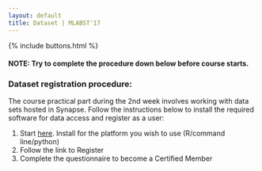 ```yaml
---
layout: default
title: Dataset | MLABST'17
---
```


{% include buttons.html %}

#### **NOTE:** Try to complete the procedure down below before course starts.

### Dataset registration procedure:

The course practical part during the 2nd week involves working with data sets hosted in Synapse. Follow the instructions below to install the required software for data access and register as a user:  

1. Start [here](http://docs.synapse.org/articles/getting_started.html#installing-synapse-clients). Install for the platform you wish to use (R/command line/python)
2. Follow the link to Register
3. Complete the questionnaire to become a Certified Member
